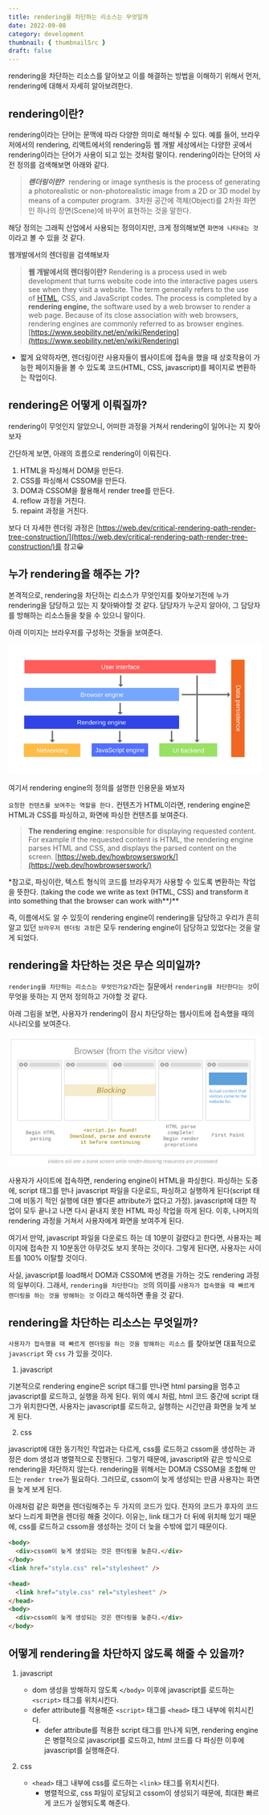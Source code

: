 ```yaml
---
title: rendering을 차단하는 리소스는 무엇일까
date: 2022-09-08
category: development
thumbnail: { thumbnailSrc }
draft: false
---
```


rendering을 차단하는 리소스를 알아보고 이를 해결하는 방법을 이해하기 위해서 먼저, rendering에 대해서 자세히 알아보려한다.

## rendering이란?

rendering이라는 단어는 문맥에 따라 다양한 의미로 해석될 수 있다. 예를 들어, 브라우저에서의 rendering, 리액트에서의 rendering등 웹 개발 세상에서는 다양한 곳에서 rendering이라는 단어가 사용이 되고 있는 것처럼 말이다. rendering이라는 단어의 사전 정의를 검색해보면 아래와 같다.

> **_렌더링이란?_**
>  rendering or image synthesis is the process of generating a photorealistic or non-photorealistic image from a 2D or 3D model by means of a computer program.
>  3차원 공간에 객체(Object)를 2차원 화면인 하나의 장면(Scene)에 바꾸어 표현하는 것을 말한다.

해당 정의는 그래픽 산업에서 사용되는 정의이지만, 크게 정의해보면 `화면에 나타내는 것`이라고 볼 수 있을 것 같다.

웹개발에서의 렌더링을 검색해보자

> **웹 개발에서의 렌더링이란?**
> Rendering is a process used in web development that turns website code into the interactive pages users see when they visit a website. The term generally refers to the use of [HTML](https://www.seobility.net/en/wiki/HTML5), CSS, and JavaScript codes. The process is completed by a **rendering engine,** the software used by a web browser to render a web page. Because of its close association with web browsers, rendering engines are commonly referred to as browser engines. [https://www.seobility.net/en/wiki/Rendering](https://www.seobility.net/en/wiki/Rendering)

- 짧게 요약하자면, 렌더링이란 사용자들이 웹사이트에 접속을 했을 때 상호작용이 가능한 페이지들을 볼 수 있도록 코드(HTML, CSS, javascript)를 페이지로 변환하는 작업이다.
  >

## rendering은 어떻게 이뤄질까?

rendering이 무엇인지 알았으니, 어떠한 과정을 거쳐서 rendering이 일어나는 지 찾아보자

간단하게 보면, 아래의 흐름으로 rendering이 이뤄진다.

1. HTML을 파싱해서 DOM을 만든다.
2. CSS를 파싱해서 CSSOM을 만든다.
3. DOM과 CSSOM을 활용해서 render tree를 만든다.
4. reflow 과정을 거친다.
5. repaint 과정을 거친다.

보다 더 자세한 렌더링 과정은 [https://web.dev/critical-rendering-path-render-tree-construction/](https://web.dev/critical-rendering-path-render-tree-construction/)를 참고😀

## 누가 rendering을 해주는 가?

본격적으로, rendering을 차단하는 리소스가 무엇인지를 찾아보기전에 누가 rendering을 담당하고 있는 지 찾아봐야할 것 같다. 담당자가 누군지 알아야, 그 담당자를 방해하는 리소스들을 찾을 수 있으니 말이다.

아래 이미지는 브라우저를 구성하는 것들을 보여준다.

![browser-components](./images/browser-components.png)

여기서 rendering engine의 정의를 설명한 인용문을 봐보자

`요청한 컨텐츠를 보여주는 역할을 한다.` 컨텐츠가 HTML이라면, rendering engine은 HTML과 CSS를 파싱하고, 화면에 파싱한 컨텐츠를 보여준다.

> **The rendering engine**: responsible for displaying requested content. For example if the requested content is HTML, the rendering engine parses HTML and CSS, and displays the parsed content on the screen. [https://web.dev/howbrowserswork/](https://web.dev/howbrowserswork/)

\*참고로, 파싱이란, 텍스트 형식의 코드를 브라우저가 사용할 수 있도록 변환하는 작업을 뜻한다. (taking the code we write as text (HTML, CSS) and transform it into something that the browser can work with**_)_**

즉, 이름에서도 알 수 있듯이 rendering engine이 rendering을 담당하고 우리가 흔히 알고 있던 `브라우저 렌더링 과정`은 모두 rendering engine이 담당하고 있었다는 것을 알게 되었다.

## rendering을 차단하는 것은 무슨 의미일까?

`rendering을 차단하는 리소스는 무엇인가요?`라는 질문에서 `rendering을 차단한다는 것`이 무엇을 뜻하는 지 먼저 정의하고 가야할 것 같다.

아래 그림을 보면, 사용자가 rendering이 잠시 차단당하는 웹사이트에 접속했을 때의 시나리오를 보여준다.

![javascript-render-blocking](./images/javascript-render-blocking.png)

사용자가 사이트에 접속하면, rendering engine이 HTML을 파싱한다. 파싱하는 도중에, script 태그를 만나 javascript 파일을 다운로드, 파싱하고 실행하게 된다(script 태그에 비동기 적인 실행에 대한 별다른 attribute가 없다고 가정). javascript에 대한 작업이 모두 끝나고 나면 다시 끝내지 못한 HTML 파싱 작업을 하게 된다. 이후, 나머지의 rendering 과정을 거쳐서 사용자에게 화면을 보여주게 된다.

여기서 만약, javascript 파일을 다운로드 하는 데 10분이 걸렸다고 한다면, 사용자는 페이지에 접속한 지 10분동안 아무것도 보지 못하는 것이다. 그렇게 된다면, 사용자는 사이트를 100% 이탈할 것이다.

사실, javascript를 load해서 DOM과 CSSOM에 변경을 가하는 것도 rendering 과정의 일부이다. 그래서, `rendering을 차단한다는 것`의 의미를 `사용자가 접속했을 때 빠르게 렌더링을 하는 것을 방해하는 것` 이라고 해석하면 좋을 것 같다.

## rendering을 차단하는 리소스는 무엇일까?

`사용자가 접속했을 때 빠르게 렌더링을 하는 것을 방해하는 리소스` 를 찾아보면 대표적으로 `javascript` 와 `css` 가 있을 것이다.

1. javascript

기본적으로 rendering engine은 script 태그를 만나면 html parsing을 멈추고 javascript를 로드하고, 실행을 하게 된다. 위의 예시 처럼, html 코드 중간에 script 태그가 위치한다면, 사용자는 javascript를 로드하고, 실행하는 시간만큼 화면을 늦게 보게 된다.

2. css

javascript에 대한 동기적인 작업과는 다르게, css를 로드하고 cssom을 생성하는 과정은 dom 생성과 병렬적으로 진행된다. 그렇기 때문에, javascript와 같은 방식으로 rendering을 차단하지 않는다. rendering을 위해서는 DOM과 CSSOM을 조합해 만드는 `render tree`가 필요하다. 그러므로, cssom이 늦게 생성되는 만큼 사용자는 화면을 늦게 보게 된다.

아래처럼 같은 화면을 렌더링해주는 두 가지의 코드가 있다. 전자의 코드가 후자의 코드보다 느리게 화면을 렌더링 해줄 것이다. 이유는, link 태그가 더 뒤에 위치해 있기 때문에, css를 로드하고 cssom을 생성하는 것이 더 늦을 수밖에 없기 때문이다.

```html
<body>
  <div>cssom이 늦게 생성되는 것은 렌더링을 늦춘다.</div>
</body>
<link href="style.css" rel="stylesheet" />
```

```html
<head>
  <link href="style.css" rel="stylesheet" />
</head>
<body>
  <div>cssom이 늦게 생성되는 것은 렌더링을 늦춘다.</div>
</body>
```

## 어떻게 rendering을 차단하지 않도록 해줄 수 있을까?

1. javascript

   - dom 생성을 방해하지 않도록 `</body>` 이후에 javascript를 로드하는 `<script>` 태그를 위치시킨다.
   - defer attribute를 적용해준 `<script>` 태그를 `<head>` 태그 내부에 위치시킨다.
     - defer attribute를 적용한 script 태그를 만나게 되면, rendering engine은 병렬적으로 javascript를 로드하고, html 코드를 다 파싱한 이후에 javascript를 실행해준다.

2. css
   - `<head>` 태그 내부에 css를 로드하는 `<link>` 태그를 위치시킨다.
     - 병렬적으로, css 파일이 로딩되고 cssom이 생성되기 때문에, 최대한 빠르게 코드가 실행되도록 해준다.
